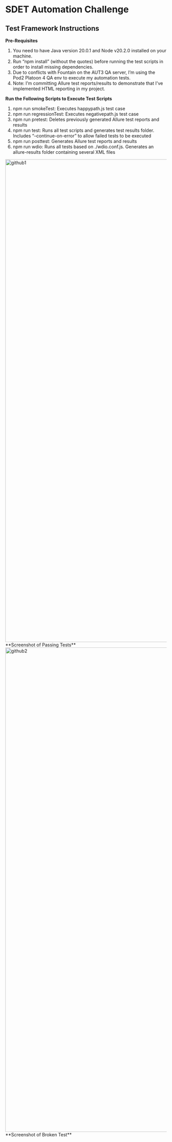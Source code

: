 # SDET Automation Challenge

## Test Framework Instructions
**Pre-Requisites**

1.	You need to have Java version 20.0.1 and Node v20.2.0 installed on your machine.
2.	Run “npm install” (without the quotes) before running the test scripts in order to install missing dependencies.
3.	Due to conflicts with Fountain on the AUT3 QA server, I’m using the Pod2 Platoon 4 QA env to execute my automation tests.
4.	Note: I’m committing Allure test reports/results to demonstrate that I've implemented HTML reporting in my project.

**Run the Following Scripts to Execute Test Scripts**

1. npm run smokeTest: Executes happypath.js test case
2. npm run regressionTest: Executes negativepath.js test case
3. npm run pretest: Deletes previously generated Allure test reports and results 
4. npm run test: Runs all test scripts and generates test results folder.  Includes “–continue-on-error” to allow failed tests to be executed     
5. npm run posttest: Generates Allure test reports and results
6. npm run wdio: Runs all tests based on ./wdio.conf.js. Generates an allure-results folder containing several XML files



<img width="1507" alt="github1" src="https://github.com/jspace9922/sdet-coding-challenge-main/assets/134408657/1bdc9c1b-dfe5-4e92-bf3e-0176b8f5c419">
**Screenshot of Passing Tests**




<img width="1512" alt="github2" src="https://github.com/jspace9922/sdet-coding-challenge-main/assets/134408657/9bb91f1a-dd5c-4282-9173-a3bc88478cd3">
**Screenshot of Broken Test**



